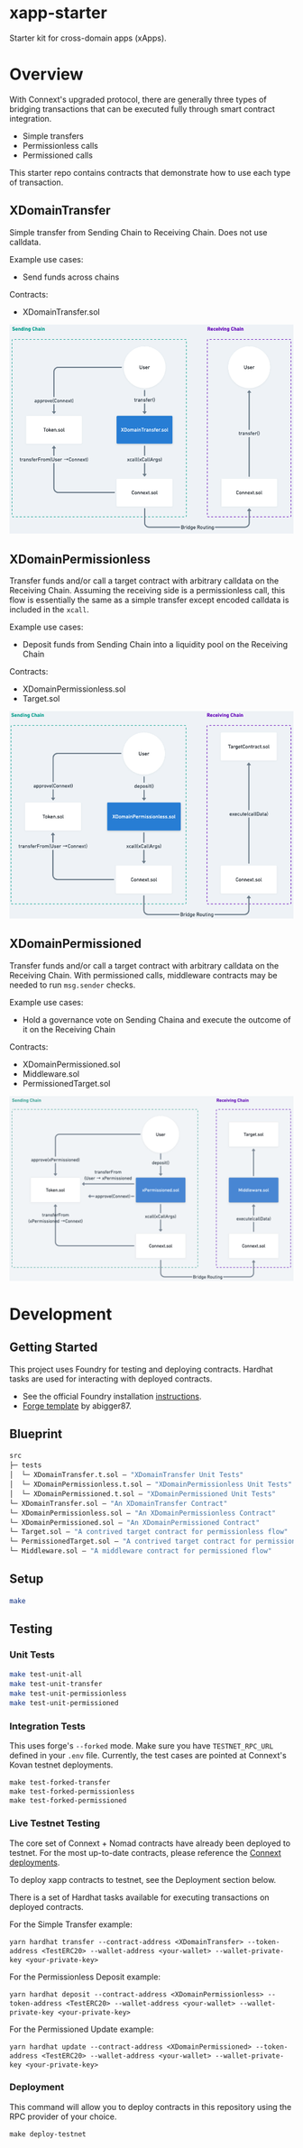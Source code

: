 # xapp-starter

Starter kit for cross-domain apps (xApps).
# Overview

With Connext's upgraded protocol, there are generally three types of bridging transactions that can be executed fully through smart contract integration.
- Simple transfers
- Permissionless calls
- Permissioned calls

This starter repo contains contracts that demonstrate how to use each type of transaction.

## XDomainTransfer

Simple transfer from Sending Chain to Receiving Chain. Does not use calldata. 

Example use cases:
- Send funds across chains

Contracts:
- XDomainTransfer.sol

![XDomainTransfer](documentation/assets/XDomainTransfer.png)

## XDomainPermissionless

Transfer funds and/or call a target contract with arbitrary calldata on the Receiving Chain. Assuming the receiving side is a permissionless call, this flow is essentially the same as a simple transfer except encoded calldata is included in the `xcall`.

Example use cases:
- Deposit funds from Sending Chain into a liquidity pool on the Receiving Chain

Contracts:
- XDomainPermissionless.sol
- Target.sol

![XDomainPermissionless](documentation/assets/XDomainPermissionless.png)

## XDomainPermissioned

Transfer funds and/or call a target contract with arbitrary calldata on the Receiving Chain. With permissioned calls, middleware contracts may be needed to run `msg.sender` checks. 

Example use cases:
- Hold a governance vote on Sending Chaina and execute the outcome of it on the Receiving Chain 

Contracts:
- XDomainPermissioned.sol
- Middleware.sol
- PermissionedTarget.sol

![XDomainPermissioned](documentation/assets/XDomainPermissioned.png)

# Development

## Getting Started

This project uses Foundry for testing and deploying contracts. Hardhat tasks are used for interacting with deployed contracts.

- See the official Foundry installation [instructions](https://github.com/gakonst/foundry/blob/master/README.md#installation).
- [Forge template](https://github.com/abigger87/femplate) by abigger87.

## Blueprint

```ml
src
├─ tests
│  └─ XDomainTransfer.t.sol — "XDomainTransfer Unit Tests"
│  └─ XDomainPermissionless.t.sol — "XDomainPermissionless Unit Tests"
│  └─ XDomainPermissioned.t.sol — "XDomainPermissioned Unit Tests"
└─ XDomainTransfer.sol — "An XDomainTransfer Contract"
└─ XDomainPermissionless.sol — "An XDomainPermissionless Contract"
└─ XDomainPermissioned.sol — "An XDomainPermissioned Contract"
└─ Target.sol — "A contrived target contract for permissionless flow"
└─ PermissionedTarget.sol — "A contrived target contract for permissioned flow"
└─ Middleware.sol — "A middleware contract for permissioned flow"
```
## Setup
```bash
make
```

## Testing

### Unit Tests

```bash
make test-unit-all
make test-unit-transfer
make test-unit-permissionless
make test-unit-permissioned
```

### Integration Tests

This uses forge's `--forked` mode. Make sure you have `TESTNET_RPC_URL` defined in your `.env` file. Currently, the test cases are pointed at Connext's Kovan testnet deployments.
```
make test-forked-transfer
make test-forked-permissionless
make test-forked-permissioned
```

### Live Testnet Testing

The core set of Connext + Nomad contracts have already been deployed to testnet. For the most up-to-date contracts, please reference the [Connext deployments](https://github.com/connext/nxtp/tree/amarok/packages/deployments/contracts/deployments).

To deploy xapp contracts to testnet, see the Deployment section below.

There is a set of Hardhat tasks available for executing transactions on deployed contracts.

For the Simple Transfer example:

```
yarn hardhat transfer --contract-address <XDomainTransfer> --token-address <TestERC20> --wallet-address <your-wallet> --wallet-private-key <your-private-key>
```

For the Permissionless Deposit example:

```
yarn hardhat deposit --contract-address <XDomainPermissionless> --token-address <TestERC20> --wallet-address <your-wallet> --wallet-private-key <your-private-key>
```

For the Permissioned Update example:

```
yarn hardhat update --contract-address <XDomainPermissioned> --token-address <TestERC20> --wallet-address <your-wallet> --wallet-private-key <your-private-key>
```
### Deployment

This command will allow you to deploy contracts in this repository using the RPC provider of your choice.

```
make deploy-testnet
```
